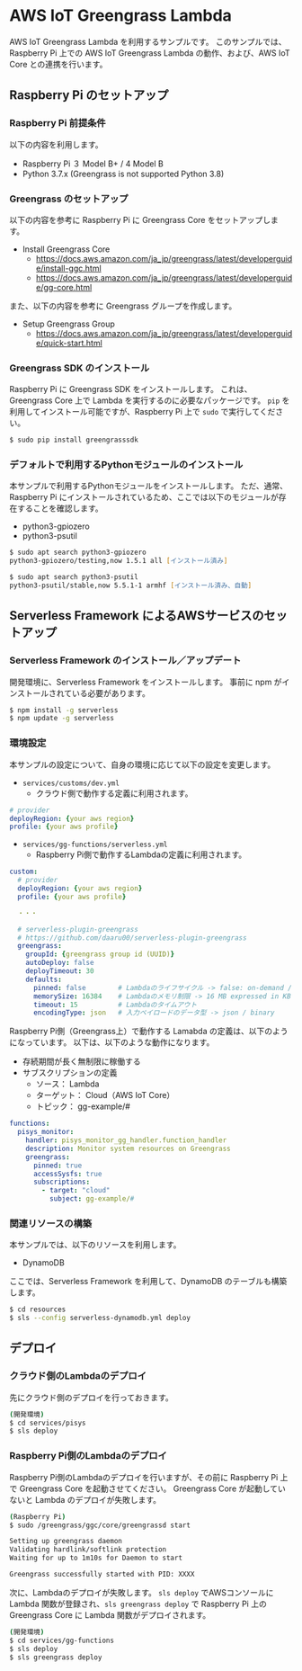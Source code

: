 # AWS IoT Greengrass Lambda
AWS IoT Greengrass Lambda を利用するサンプルです。
このサンプルでは、Raspberry Pi 上での AWS IoT Greengrass Lambda の動作、および、AWS IoT Core との連携を行います。

## Raspberry Pi のセットアップ

### Raspberry Pi 前提条件
以下の内容を利用します。

* Raspberry Pi ３ Model B+ / 4 Model B
* Python 3.7.x (Greengrass is not supported Python 3.8)

### Greengrass のセットアップ
以下の内容を参考に Raspberry Pi に Greengrass Core をセットアップします。

* Install Greengrass Core
    * https://docs.aws.amazon.com/ja_jp/greengrass/latest/developerguide/install-ggc.html
    * https://docs.aws.amazon.com/ja_jp/greengrass/latest/developerguide/gg-core.html

また、以下の内容を参考に Greengrass グループを作成します。

* Setup Greengrass Group
    * https://docs.aws.amazon.com/ja_jp/greengrass/latest/developerguide/quick-start.html


### Greengrass SDK のインストール
Raspberry Pi に Greengrass SDK をインストールします。
これは、Greengrass Core 上で Lambda を実行するのに必要なパッケージです。
`pip` を利用してインストール可能ですが、Raspberry Pi 上で `sudo` で実行してください。

```zsh
$ sudo pip install greengrasssdk
```

### デフォルトで利用するPythonモジュールのインストール
本サンプルで利用するPythonモジュールをインストールします。
ただ、通常、Raspberry Pi にインストールされているため、ここでは以下のモジュールが存在することを確認します。

* python3-gpiozero
* python3-psutil

```zsh
$ sudo apt search python3-gpiozero
python3-gpiozero/testing,now 1.5.1 all [インストール済み]

$ sudo apt search python3-psutil
python3-psutil/stable,now 5.5.1-1 armhf [インストール済み、自動]
```

## Serverless Framework によるAWSサービスのセットアップ

### Serverless Framework のインストール／アップデート
開発環境に、Serverless Framework をインストールします。
事前に npm がインストールされている必要があります。

```zsh
$ npm install -g serverless
$ npm update -g serverless
```

### 環境設定
本サンプルの設定について、自身の環境に応じて以下の設定を変更します。

- `services/customs/dev.yml`
    - クラウド側で動作する定義に利用されます。
```yaml
# provider
deployRegion: {your aws region}
profile: {your aws profile}
```

- `services/gg-functions/serverless.yml`
    - Raspberry Pi側で動作するLambdaの定義に利用されます。
```yaml
custom:
  # provider
  deployRegion: {your aws region}
  profile: {your aws profile}

  ・・・

  # serverless-plugin-greengrass
  # https://github.com/daaru00/serverless-plugin-greengrass
  greengrass:
    groupId: {greengrass group id (UUID)}
    autoDeploy: false
    deployTimeout: 30
    defaults:
      pinned: false        # Lambdaのライフサイクル -> false: on-demand / true: long-running
      memorySize: 16384    # Lambdaのメモリ制限 -> 16 MB expressed in KB
      timeout: 15          # Lambdaのタイムアウト
      encodingType: json   # 入力ペイロードのデータ型 -> json / binary
```

Raspberry Pi側（Greengrass上）で動作する Lamabda の定義は、以下のようになっています。
以下は、以下のような動作になります。

- 存続期間が長く無制限に稼働する
- サブスクリプションの定義
    - ソース：     Lambda
    - ターゲット： Cloud（AWS IoT Core）
    - トピック：   gg-example/#

```yaml
functions:
  pisys_monitor:
    handler: pisys_monitor_gg_handler.function_handler
    description: Monitor system resources on Greengrass
    greengrass:
      pinned: true
      accessSysfs: true
      subscriptions:
        - target: "cloud"
          subject: gg-example/#
```

### 関連リソースの構築
本サンプルでは、以下のリソースを利用します。

- DynamoDB

ここでは、Serverless Framework を利用して、DynamoDB のテーブルも構築します。

```zsh
$ cd resources
$ sls --config serverless-dynamodb.yml deploy
```

## デプロイ

### クラウド側のLambdaのデプロイ

先にクラウド側のデプロイを行っておきます。

```zsh
(開発環境)
$ cd services/pisys
$ sls deploy
```


### Raspberry Pi側のLambdaのデプロイ

Raspberry Pi側のLambdaのデプロイを行いますが、その前に Raspberry Pi 上で Greengrass Core を起動させてください。
Greengrass Core が起動していないと Lambda のデプロイが失敗します。

```bash
(Raspberry Pi)
$ sudo /greengrass/ggc/core/greengrassd start

Setting up greengrass daemon
Validating hardlink/softlink protection
Waiting for up to 1m10s for Daemon to start

Greengrass successfully started with PID: XXXX
```

次に、Lambdaのデプロイが失敗します。
`sls deploy` でAWSコンソールに Lambda 関数が登録され、`sls greengrass deploy` で Raspberry Pi 上の Greengrass Core に Lambda 関数がデプロイされます。

```zsh
(開発環境)
$ cd services/gg-functions
$ sls deploy
$ sls greengrass deploy
```
